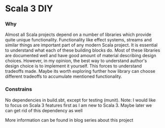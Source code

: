 # Scala 3 DIY

### Why
Almost all Scala projects depend on a number of libraries which provide quite unique functionality. Functionality like effect systems, streams and similar things are important part of any modern Scala project. It is essential to understand what each of these building blocks do.
Most of these libraries are documented well and have good amount of material describing design choices. However, in my opinion, the best way to understand author's design choice is to implement it yourself. This forces to understand tradeoffs made. Maybe its worth exploring further how library can choose different tradeoffs to accumulate mentioned functionality.

### Constrains
No dependencies in build.sbt, except for testing (munit). 
Note: I would like to focus on Scala 3 features first as I am new to Scala 3. Maybe later we can get rid of this dependency as well

More information can be found in blog series about this project